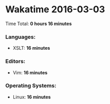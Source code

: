 # Wakatime 2016-03-03

Time Total: **0 hours 16 minutes**

### Languages:
- XSLT: **16 minutes** 

### Editors:
- Vim: **16 minutes** 

### Operating Systems:
- Linux: **16 minutes** 

